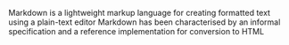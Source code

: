 Markdown is a lightweight markup language for creating formatted text using a plain-text editor
Markdown has been characterised by an informal specification and a reference implementation for conversion to HTML
